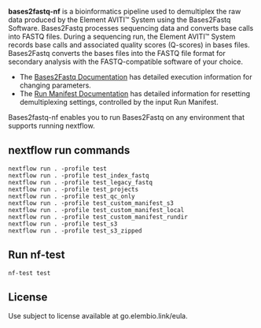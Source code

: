 **bases2fastq-nf** is a bioinformatics pipeline used to demultiplex the raw data produced by the Element AVITI™ System using the Bases2Fastq Software. Bases2Fastq processes sequencing data and converts base calls into FASTQ files. During a sequencing run, the Element AVITI™ System records base calls and associated quality scores (Q-scores) in bases files. Bases2Fastq converts the bases files into the FASTQ file format for secondary analysis with the FASTQ-compatible software of your choice. 

- The [Bases2Fastq Documentation](https://docs.dev.elembio.io/docs/bases2fastq/introduction/) has detailed execution information for changing parameters.
- The [Run Manifest Documentation](https://docs.dev.elembio.io/docs/run-manifest/) has detailed information for resetting demultiplexing settings, controlled by the input Run Manifest.
  
Bases2fastq-nf enables you to run Bases2Fastq on any environment that supports running nextflow. 


## nextflow run commands

```
nextflow run . -profile test
nextflow run . -profile test_index_fastq
nextflow run . -profile test_legacy_fastq
nextflow run . -profile test_projects
nextflow run . -profile test_qc_only
nextflow run . -profile test_custom_manifest_s3
nextflow run . -profile test_custom_manifest_local
nextflow run . -profile test_custom_manifest_rundir
nextflow run . -profile test_s3
nextflow run . -profile test_s3_zipped
```

## Run nf-test
```
nf-test test

```

## License
Use subject to license available at go.elembio.link/eula.
